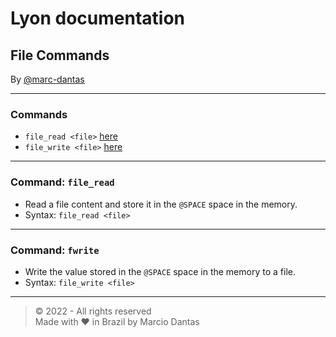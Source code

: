 # Lyon documentation
## File Commands
By [@marc-dantas](https://github.com/marc-dantas)

<hr>

### Commands
- `file_read <file>` [here](#file_read)
- `file_write <file>` [here](#file_write)

<hr>

<h3 id="file_read">Command: <code>file_read</code></h3> 

- Read a file content and store it in the `@SPACE` space in the memory.
- Syntax: `file_read <file>`

<hr>

<h3 id="file_write">Command: <code>fwrite</code></h3>

- Write the value stored in the `@SPACE` space in the memory to a file.
- Syntax: `file_write <file>`

<hr>

> © 2022 - All rights reserved<br>
> Made with ❤️ in Brazil by Marcio Dantas